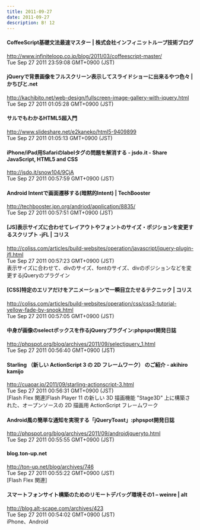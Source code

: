 ```yaml
---
title: 2011-09-27
date: 2011-09-27
description: B! 12
---
```


#### CoffeeScript基礎文法最速マスター | 株式会社インフィニットループ技術ブログ
http://www.infiniteloop.co.jp/blog/2011/03/coffeescript-master/<br>
Tue Sep 27 2011 23:59:08 GMT+0900 (JST)<br>


#### jQueryで背景画像をフルスクリーン表示してスライドショーに出来るやつ色々 | かちびと.net
http://kachibito.net/web-design/fullscreen-image-gallery-with-jquery.html<br>
Tue Sep 27 2011 01:05:28 GMT+0900 (JST)<br>


#### サルでもわかるHTML5超入門
http://www.slideshare.net/e2kaneko/html5-9409899<br>
Tue Sep 27 2011 01:05:13 GMT+0900 (JST)<br>


#### iPhone/iPad用Safariのlabelタグの問題を解消する - jsdo.it - Share JavaScript, HTML5 and CSS
http://jsdo.it/snow104/9CjA<br>
Tue Sep 27 2011 00:57:59 GMT+0900 (JST)<br>


#### Android Intentで画面遷移する(暗黙的Intent) | TechBooster
http://techbooster.jpn.org/andriod/application/8835/<br>
Tue Sep 27 2011 00:57:51 GMT+0900 (JST)<br>


####   [JS]表示サイズに合わせてレイアウトやフォントのサイズ・ポジションを変更するスクリプト -jFL | コリス
http://coliss.com/articles/build-websites/operation/javascript/jquery-plugin-jfl.html<br>
Tue Sep 27 2011 00:57:23 GMT+0900 (JST)<br>
表示サイズに合わせて、divのサイズ、fontのサイズ、divのポジションなどを変更するjQueryのプラグイン


####   [CSS]特定のエリアだけをアニメーションで一瞬目立たせるテクニック | コリス
http://coliss.com/articles/build-websites/operation/css/css3-tutorial-yellow-fade-by-snook.html<br>
Tue Sep 27 2011 00:57:05 GMT+0900 (JST)<br>


#### 中身が画像のselectボックスを作るjQueryプラグイン:phpspot開発日誌
http://phpspot.org/blog/archives/2011/09/selectjquery_1.html<br>
Tue Sep 27 2011 00:56:40 GMT+0900 (JST)<br>


#### Starling （新しい ActionScript 3 の 2D フレームワーク） のご紹介 - akihiro kamijo
http://cuaoar.jp/2011/09/starling-actionscript-3.html<br>
Tue Sep 27 2011 00:56:31 GMT+0900 (JST)<br>
[Flash Flex 関連]Flash Player 11 の新しい 3D 描画機能 "Stage3D" 上に構築された、オープンソースの 2D 描画用 ActionScript フレームワーク


#### Android風の簡単な通知を実現する「jQueryToast」:phpspot開発日誌
http://phpspot.org/blog/archives/2011/09/androidjqueryto.html<br>
Tue Sep 27 2011 00:55:55 GMT+0900 (JST)<br>


#### blog.ton-up.net
http://ton-up.net/blog/archives/746<br>
Tue Sep 27 2011 00:55:22 GMT+0900 (JST)<br>
[Flash Flex 関連]


#### スマートフォンサイト構築のためのリモートデバッグ環境その1 – weinre | alt
http://blog.alt-scape.com/archives/423<br>
Tue Sep 27 2011 00:54:02 GMT+0900 (JST)<br>
iPhone、Android


